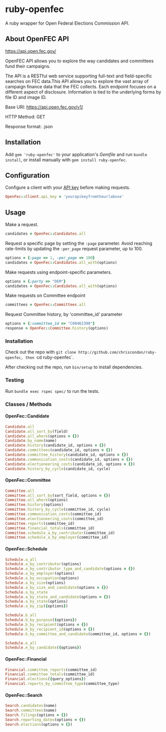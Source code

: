 # ruby-openfec


A ruby wrapper for Open Federal Elections Commission API.

## About OpenFEC API

https://api.open.fec.gov/

OpenFEC API allows you to explore the way candidates and committees fund their campaigns.

The API is a RESTful web service supporting full-text and field-specific searches on FEC data.This API allows you to explore the vast array of campaign finance data that the FEC collects. Each endpoint focuses on a different aspect of disclosure. Information is tied to the underlying forms by file ID and image ID.

Base URI:		  https://api.open.fec.gov/v1/

HTTP Method:	  GET

Response format: .json


## Installation

Add `gem 'ruby-openfec'` to your application's *Gemfile* and run `bundle install`, or install manually with `gem install ruby-openfec`.

## Configuration

Configure a client with your [API key](https://api.data.gov/signup/) before making requests.


```` rb
OpenFec::Client.api_key = 'yourapikeyfromtheurlabove'
````

## Usage

Make a request.

```` rb
candidates = OpenFec::Candidates.all
````

Request a specific page by setting the `:page` parameter. Avoid reaching rate-limits by updating the `:per_page` request parameter, up to 100.

```` rb
options = {:page => 1, :per_page => 100}
candidates = OpenFec::Candidates.all_with(options)
````

Make requests using endpoint-specific parameters.

```` rb
options = {:party => "DEM"}
candidates = OpenFec::Candidates.all_with(options)
````

Make requests on Committee endpoint

```` rb
committees = OpenFec::Committees.all
````

Request Committee history, by 'committee_id' parameter
```` rb
options = {:committee_id => "C00462390"}
response = OpenFec::Committee.history(options)
````


### Installation

Check out the repo with `git clone http://github.com/chriscondon/ruby-openfec, then `cd ruby-openfec`.

After checking out the repo, run `bin/setup` to install dependencies.

### Testing

Run `bundle exec rspec spec/` to run the tests.


### Classes / Methods


#### OpenFec::Candidate

```ruby
Candidate.all
Candidate.all_sort_by(field)
Candidate.all_where(options = {})
Candidate.by_name(name)
Candidate.history(candidate_id, options = {})
Candidate.committees(candidate_id, options = {})
Candidate.committee_history(candidate_id, options = {})
Candidate.communication_costs(candidate_id, options = {})
Candidate.electioneering_costs(candidate_id, options = {})
Candidate.history_by_cycle(candidate_id, cycle)
```

#### OpenFec::Committee

```ruby
Committee.all
Committee.all_sort_by(sort_field, options = {})
Committee.all_where(options)
Committee.history(options)
Committee.history_by_cycle(committee_id, cycle)
Committee.communication_costs(committee_id)
Committee.electioneering_costs(committee_id)
Committee.reports(committee_id)
Committee.financial_totals(committee_id)
Committee.schedule_a_by_contributor(committee_id)
Committee.schedule_a_by_employer(committee_id)
```

#### OpenFec::Schedule

```ruby
Schedule.a_all
Schedule.a_by_contributor(options)
Schedule.a_by_contributor_type_and_candidate(options = {})
Schedule.a_by_employer(options)
Schedule.a_by_occupation(options)
Schedule.a_by_size(options)
Schedule.a_by_size_and_candidate(options = {})
Schedule.a_by_state
Schedule.a_by_state_and_candidate(options = {})
Schedule.a_by_state(options)
Schedule.a_by_zip({options})

Schedule.b_all
Schedule.b_by_purpose({options})
Schedule.b_by_recipient(options = {})
Schedule.b_by_recipient_id(options = {})
Schedule.b_by_committee_and_candidate(committee_id, options = {})

Schedule.e_all
Schedule.e_by_candidate({options})
```

#### OpenFec::Financial

```ruby
Financial.committee_reports(committee_id)
Financial.committee_totals(committee_id)
Financial.elections({query_options})
Financial.reports_by_committee_type(committee_type)
```

#### OpenFec::Search

```ruby
Search.candidates(name)
Search.committees(name)
Search.filings(options = {})
Search.reporting_dates(options = {})
Search.elections(options = {})
```
